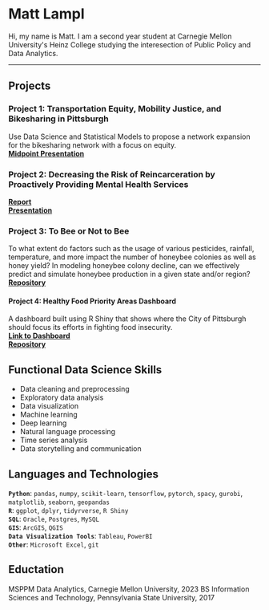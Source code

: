 # Matt Lampl

Hi, my name is Matt. I am a second year student at Carnegie Mellon University's Heinz College studying the interesection of Public Policy and Data Analytics.

---
## Projects

### Project 1: Transportation Equity, Mobility Justice, and Bikesharing in Pittsburgh
Use Data Science and Statistical Models to propose a network expansion for the bikesharing network with a focus on equity.  
[**Midpoint Presentation**](/assets/Midterm_Presentation.pdf)

### Project 2: Decreasing the Risk of Reincarceration by Proactively Providing Mental Health Services
[**Report**](/assets/MLPP_Final_Report.pdf)  
[**Presentation**](/assets/MCRT3_Presentation.pdf)

### Project 3: To Bee or Not to Bee
To what extent do factors such as the usage of various pesticides, rainfall, temperature, and more impact the number of honeybee colonies as well as honey yield? In modeling honeybee colony decline, can we effectively predict and simulate honeybee production in a given state and/or region?  
[**Repository**](https://github.com/mattlampl/bees_knees)

#### Project 4: Healthy Food Priority Areas Dashboard
A dashboard built using R Shiny that shows where the City of Pittsburgh should focus its efforts in fighting food insecurity.  
[**Link to Dashboard**](https://mattlampl.shinyapps.io/PGH-HFPA-Dashboard/)  
[**Repository**](https://github.com/mattlampl/Heatlhy-Food-Priority-Areas-Dashboard)

## Functional Data Science Skills
- Data cleaning and preprocessing
- Exploratory data analysis
- Data visualization
- Machine learning
- Deep learning
- Natural language processing
- Time series analysis
- Data storytelling and communication

## Languages and Technologies
**`Python`**: `pandas`, `numpy`, `scikit-learn`, `tensorflow`, `pytorch`, `spacy`, `gurobi`, `matplotlib`, `seaborn`, `geopandas`  
**`R`**: `ggplot`, `dplyr`, `tidyrverse`, `R Shiny`  
**`SQL`**: `Oracle`, `Postgres`, `MySQL`  
**`GIS`**: `ArcGIS`, `QGIS`  
**`Data Visualization Tools`**: `Tableau`, `PowerBI`  
**`Other`**: `Microsoft Excel`, `git`

## Eductation
MSPPM Data Analytics, Carnegie Mellon University, 2023
BS Information Sciences and Technology, Pennsylvania State University, 2017
